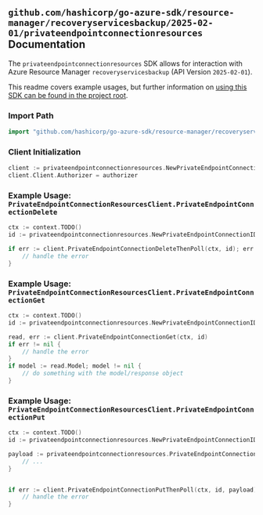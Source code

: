 
## `github.com/hashicorp/go-azure-sdk/resource-manager/recoveryservicesbackup/2025-02-01/privateendpointconnectionresources` Documentation

The `privateendpointconnectionresources` SDK allows for interaction with Azure Resource Manager `recoveryservicesbackup` (API Version `2025-02-01`).

This readme covers example usages, but further information on [using this SDK can be found in the project root](https://github.com/hashicorp/go-azure-sdk/tree/main/docs).

### Import Path

```go
import "github.com/hashicorp/go-azure-sdk/resource-manager/recoveryservicesbackup/2025-02-01/privateendpointconnectionresources"
```


### Client Initialization

```go
client := privateendpointconnectionresources.NewPrivateEndpointConnectionResourcesClientWithBaseURI("https://management.azure.com")
client.Client.Authorizer = authorizer
```


### Example Usage: `PrivateEndpointConnectionResourcesClient.PrivateEndpointConnectionDelete`

```go
ctx := context.TODO()
id := privateendpointconnectionresources.NewPrivateEndpointConnectionID("12345678-1234-9876-4563-123456789012", "example-resource-group", "vaultName", "privateEndpointConnectionName")

if err := client.PrivateEndpointConnectionDeleteThenPoll(ctx, id); err != nil {
	// handle the error
}
```


### Example Usage: `PrivateEndpointConnectionResourcesClient.PrivateEndpointConnectionGet`

```go
ctx := context.TODO()
id := privateendpointconnectionresources.NewPrivateEndpointConnectionID("12345678-1234-9876-4563-123456789012", "example-resource-group", "vaultName", "privateEndpointConnectionName")

read, err := client.PrivateEndpointConnectionGet(ctx, id)
if err != nil {
	// handle the error
}
if model := read.Model; model != nil {
	// do something with the model/response object
}
```


### Example Usage: `PrivateEndpointConnectionResourcesClient.PrivateEndpointConnectionPut`

```go
ctx := context.TODO()
id := privateendpointconnectionresources.NewPrivateEndpointConnectionID("12345678-1234-9876-4563-123456789012", "example-resource-group", "vaultName", "privateEndpointConnectionName")

payload := privateendpointconnectionresources.PrivateEndpointConnectionResource{
	// ...
}


if err := client.PrivateEndpointConnectionPutThenPoll(ctx, id, payload); err != nil {
	// handle the error
}
```
